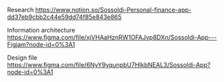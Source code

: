 Research
https://www.notion.so/Sossoldi-Personal-finance-app-dd37eb9cbb2c44e59dd74f85e843e865

Information architecture
https://www.figma.com/file/xjVHAaHznRW1OFAJvp8DXn/Sossoldi-App---Figjam?node-id=0%3A1

Design file
https://www.figma.com/file/6NyY9yqunpbU7HIkbNEAL3/Sossoldi-App?node-id=0%3A1
